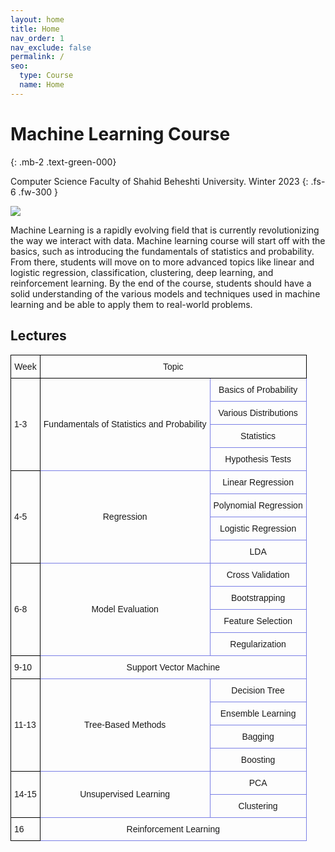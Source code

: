 ```yaml
---
layout: home
title: Home
nav_order: 1
nav_exclude: false
permalink: /
seo:
  type: Course
  name: Home
---
```


# Machine Learning Course
{: .mb-2 .text-green-000}

Computer Science Faculty of Shahid Beheshti University. Winter 2023
{: .fs-6 .fw-300 }

![](https://scheshmi.github.io/CS-SBU-MachineLearning-2023/assets/images/site-banner.JPG)

Machine Learning is a rapidly evolving field that is currently revolutionizing the way we interact with data. Machine learning course will start off with the basics, such as introducing the fundamentals of statistics and probability. From there, students will move on to more advanced topics like linear and logistic regression, classification, clustering, deep learning, and reinforcement learning. By the end of the course, students should have a solid understanding of the various models and techniques used in machine learning and be able to apply them to real-world problems.

## Lectures
<style type="text/css">
.tg  {border-collapse:collapse;border-spacing:0;margin:0px auto;}
.tg td{border-color:black;border-style:solid;border-width:1px;font-family:Arial, sans-serif;font-size:14px;
  overflow:hidden;padding:10px 5px;word-break:normal;}
.tg th{border-color:black;border-style:solid;border-width:1px;font-family:Arial, sans-serif;font-size:14px;
  font-weight:normal;overflow:hidden;padding:10px 5px;word-break:normal;}
.tg .tg-mz35{border-color:#7a7fe5;text-align:center;}
</style>
<table class="tg">
<thead>
  <tr>
    <th class="tg-xnda">Week</th>
    <th class="tg-xnda" colspan="2">Topic</th>
  </tr>
</thead>
<tbody>
  <tr>
    <td class="tg-qyqr" rowspan="4">1-3</td>
    <td class="tg-mz35" rowspan="4">Fundamentals of Statistics and Probability</td>
    <td class="tg-mz35">Basics of Probability</td>
  </tr>
  <tr>
    <td class="tg-mz35">Various Distributions</td>
  </tr>
  <tr>
    <td class="tg-mz35">Statistics</td>
  </tr>
  <tr>
    <td class="tg-mz35">Hypothesis Tests</td>
  </tr>
  <tr>
    <td class="tg-qyqr" rowspan="4">4-5</td>
    <td class="tg-mz35" rowspan="4">Regression</td>
    <td class="tg-mz35">Linear Regression</td>
  </tr>
  <tr>
    <td class="tg-mz35">Polynomial Regression</td>
  </tr>
  <tr>
    <td class="tg-mz35">Logistic Regression</td>
  </tr>
  <tr>
    <td class="tg-mz35">LDA</td>
  </tr>
  <tr>
    <td class="tg-qyqr" rowspan="4">6-8</td>
    <td class="tg-mz35" rowspan="4">Model Evaluation</td>
    <td class="tg-mz35">Cross Validation</td>
  </tr>
  <tr>
    <td class="tg-mz35">Bootstrapping</td>
  </tr>
  <tr>
    <td class="tg-mz35">Feature Selection</td>
  </tr>
  <tr>
    <td class="tg-mz35">Regularization</td>
  </tr>
  <tr>
    <td class="tg-qyqr">9-10</td>
    <td class="tg-mz35" colspan="2">Support Vector Machine</td>
  </tr>
  <tr>
    <td class="tg-qyqr" rowspan="4">11-13</td>
    <td class="tg-mz35" rowspan="4">Tree-Based Methods</td>
    <td class="tg-mz35">Decision Tree</td>
  </tr>
  <tr>
    <td class="tg-mz35">Ensemble Learning</td>
  </tr>
  <tr>
    <td class="tg-mz35">Bagging</td>
  </tr>
  <tr>
    <td class="tg-mz35">Boosting</td>
  </tr>
  <tr>
    <td class="tg-qyqr" rowspan="2">14-15</td>
    <td class="tg-mz35" rowspan="2">Unsupervised Learning</td>
    <td class="tg-mz35">PCA</td>
  </tr>
  <tr>
    <td class="tg-mz35">Clustering</td>
  </tr>
  <tr>
    <td class="tg-qyqr">16</td>
    <td class="tg-mz35" colspan="2">Reinforcement Learning</td>
  </tr>
</tbody>
</table>
